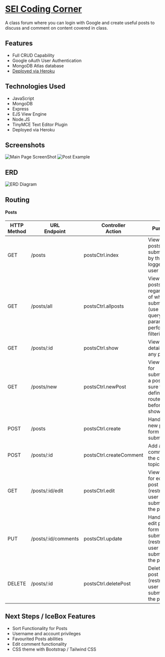# [SEI Coding Corner](https://coding-corner.herokuapp.com/)

A class forum where you can login with Google and create useful posts to discuss and comment on content covered in class.

## Features

- Full CRUD Capability
- Google oAuth User Authentication
- MongoDB Atlas database
- [Deployed via Heroku](https://coding-corner.herokuapp.com/)

## Technologies Used

- JavaScript
- MongoDB
- Express
- EJS View Engine
- Node.JS
- TinyMCE Text Editor Plugin
- Deployed via Heroku

## Screenshots

![Main Page ScreenShot](https://i.imgur.com/OppCwEZ.png)
![Post Example](https://i.imgur.com/W4aTkLC.png)

## ERD

![ERD Diagram](https://i.imgur.com/L9Pkval.png)

## Routing

#### Posts

| HTTP<br>Method | URL<br>Endpoint     | Controller<br>Action    | Purpose                                                                                      |
| -------------- | ------------------- | ----------------------- | -------------------------------------------------------------------------------------------- |
| GET            | /posts              | postsCtrl.index         | View all the posts submitted by the logged in user                                           |
| GET            | /posts/all          | postsCtrl.allposts      | View all the posts regardless of who submitted (use querystring params to perform filtering) |
| GET            | /posts/:id          | postsCtrl.show          | View the details of any post                                                                 |
| GET            | /posts/new          | postsCtrl.newPost       | View a form for submitting a post (be sure to define this route before the show)route)       |
| POST           | /posts              | postsCtrl.create        | Handle the new post form being submitted                                                     |
| POST           | /posts/:id          | postsCtrl.createComment | Add a comment to the current topic thread                                                    |
| GET            | /posts/:id/edit     | postsCtrl.edit          | View a form for editing a post (restrict to user who submitted the post)                     |
| PUT            | /posts/:id/comments | postsCtrl.update        | Handle the edit post form being submitted (restrict to user who submitted the post)          |
| DELETE         | /posts/:id          | postsCtrl.deletePost    | Delete a post (restrict to user who submitted the post)                                      |

## Next Steps / IceBox Features

- Sort Functionality for Posts
- Username and account privileges
- Favourited Posts abilities
- Edit comment functionality
- CSS theme with Bootstrap / Tailwind CSS
